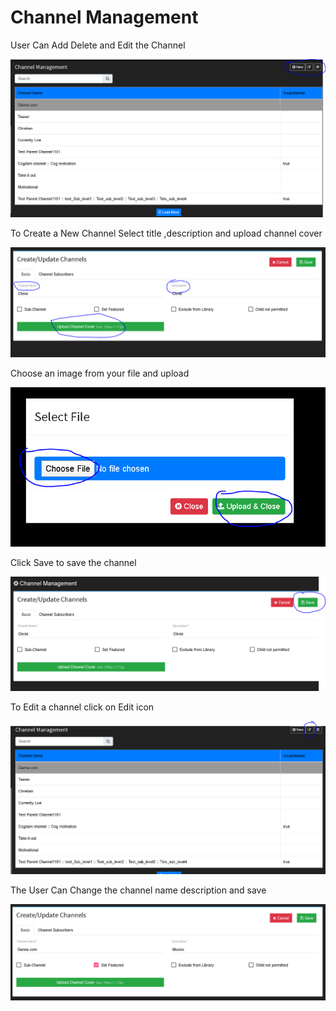 # Channel Management

User Can Add Delete and Edit the Channel

![](../.gitbook/assets/image%20%28124%29.png)

To Create a New Channel Select title ,description and upload channel cover

![](../.gitbook/assets/image%20%28132%29.png)

Choose an image from your file and upload

![](../.gitbook/assets/image%20%28215%29.png)

Click Save to save the channel

![](../.gitbook/assets/image%20%2829%29.png)

To Edit a channel click on Edit icon

![](../.gitbook/assets/image%20%28174%29.png)

The User Can Change the channel name description and save

![](../.gitbook/assets/image%20%2841%29.png)

